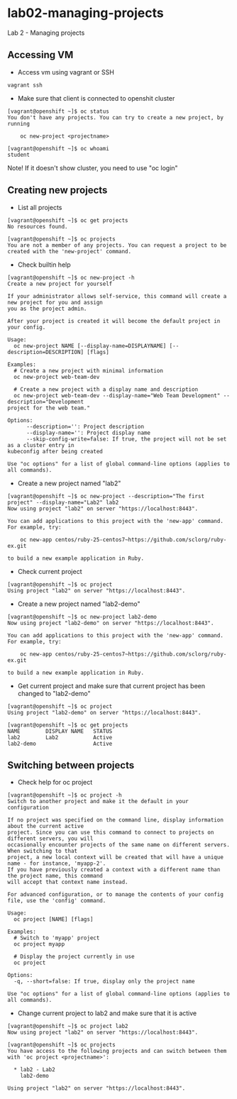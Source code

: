 # lab02-managing-projects
Lab 2 - Managing projects

## Accessing VM

- Access vm using vagrant or SSH

```
vagrant ssh
```

- Make sure that client is connected to openshit cluster

```
[vagrant@openshift ~]$ oc status
You don't have any projects. You can try to create a new project, by running

    oc new-project <projectname>

[vagrant@openshift ~]$ oc whoami
student
```

Note! If it doesn't show cluster, you need to use "oc login"

## Creating new projects

- List all projects

```
[vagrant@openshift ~]$ oc get projects
No resources found.

[vagrant@openshift ~]$ oc projects
You are not a member of any projects. You can request a project to be created with the 'new-project' command.
```

- Check builtin help

```
[vagrant@openshift ~]$ oc new-project -h
Create a new project for yourself

If your administrator allows self-service, this command will create a new project for you and assign
you as the project admin.

After your project is created it will become the default project in your config.

Usage:
  oc new-project NAME [--display-name=DISPLAYNAME] [--description=DESCRIPTION] [flags]

Examples:
  # Create a new project with minimal information
  oc new-project web-team-dev

  # Create a new project with a display name and description
  oc new-project web-team-dev --display-name="Web Team Development" --description="Development
project for the web team."

Options:
      --description='': Project description
      --display-name='': Project display name
      --skip-config-write=false: If true, the project will not be set as a cluster entry in
kubeconfig after being created

Use "oc options" for a list of global command-line options (applies to all commands).
```


- Create a new project named "lab2"

```
[vagrant@openshift ~]$ oc new-project --description="The first project" --display-name="Lab2" lab2
Now using project "lab2" on server "https://localhost:8443".

You can add applications to this project with the 'new-app' command. For example, try:

    oc new-app centos/ruby-25-centos7~https://github.com/sclorg/ruby-ex.git

to build a new example application in Ruby.
```

- Check current project

```
[vagrant@openshift ~]$ oc project
Using project "lab2" on server "https://localhost:8443".
```

- Create a new project named  "lab2-demo"

```
[vagrant@openshift ~]$ oc new-project lab2-demo
Now using project "lab2-demo" on server "https://localhost:8443".

You can add applications to this project with the 'new-app' command. For example, try:

    oc new-app centos/ruby-25-centos7~https://github.com/sclorg/ruby-ex.git

to build a new example application in Ruby.
```

- Get current project and make sure that current project has been changed to "lab2-demo"

```
[vagrant@openshift ~]$ oc project
Using project "lab2-demo" on server "https://localhost:8443".

[vagrant@openshift ~]$ oc get projects
NAME        DISPLAY NAME   STATUS
lab2        Lab2           Active
lab2-demo                  Active
```

## Switching between projects

- Check help for oc project

```
[vagrant@openshift ~]$ oc project -h
Switch to another project and make it the default in your configuration

If no project was specified on the command line, display information about the current active
project. Since you can use this command to connect to projects on different servers, you will
occasionally encounter projects of the same name on different servers. When switching to that
project, a new local context will be created that will have a unique name - for instance, 'myapp-2'.
If you have previously created a context with a different name than the project name, this command
will accept that context name instead.

For advanced configuration, or to manage the contents of your config file, use the 'config' command.

Usage:
  oc project [NAME] [flags]

Examples:
  # Switch to 'myapp' project
  oc project myapp

  # Display the project currently in use
  oc project

Options:
  -q, --short=false: If true, display only the project name

Use "oc options" for a list of global command-line options (applies to all commands).
```

- Change current project to lab2 and make sure that it is active

```
[vagrant@openshift ~]$ oc project lab2
Now using project "lab2" on server "https://localhost:8443".

[vagrant@openshift ~]$ oc projects
You have access to the following projects and can switch between them with 'oc project <projectname>':

  * lab2 - Lab2
    lab2-demo

Using project "lab2" on server "https://localhost:8443".
```
